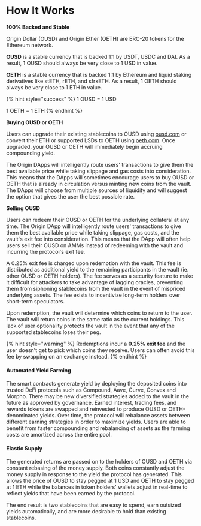 # How It Works

**100% Backed and Stable**

Origin Dollar (OUSD) and Origin Ether (OETH) are ERC-20 tokens for the Ethereum network.

**OUSD** is a stable currency that is backed 1:1 by USDT, USDC and DAI. As a result, 1 OUSD should always be very close to 1 USD in value.&#x20;

**OETH** is a stable currency that is backed 1:1 by Ethereum and liquid staking derivatives like stETH, rETH, and sfrxETH. As a result, 1 OETH should always be very close to 1 ETH in value.

{% hint style="success" %}
1 OUSD = 1 USD

1 OETH = 1 ETH
{% endhint %}

**Buying OUSD or OETH**

Users can upgrade their existing stablecoins to OUSD using [ousd.com](https://www.ousd.com) or convert their ETH or supported LSDs to OETH using [oeth.com](https://www.oeth.com). Once upgraded, your OUSD or OETH will immediately begin accruing compounding yield.

The Origin DApps will intelligently route users' transactions to give them the best available price while taking slippage and gas costs into consideration. This means that the DApps will sometimes encourage users to buy OUSD or OETH that is already in circulation versus minting new coins from the vault. The DApps will choose from multiple sources of liquidity and will suggest the option that gives the user the best possible rate.

**Selling OUSD**

Users can redeem their OUSD or OETH for the underlying collateral at any time. The Origin DApp will intelligently route users' transactions to give them the best available price while taking slippage, gas costs, and the vault's exit fee into consideration. This means that the DApp will often help users sell their OUSD on AMMs instead of redeeming with the vault and incurring the protocol's exit fee.

A 0.25% exit fee is charged upon redemption with the vault. This fee is distributed as additional yield to the remaining participants in the vault (ie. other OUSD or OETH holders). The fee serves as a security feature to make it difficult for attackers to take advantage of lagging oracles, preventing them from siphoning stablecoins from the vault in the event of mispriced underlying assets. The fee exists to incentivize long-term holders over short-term speculators.

Upon redemption, the vault will determine which coins to return to the user. The vault will return coins in the same ratio as the current holdings. This lack of user optionality protects the vault in the event that any of the supported stablecoins loses their peg.

{% hint style="warning" %}
Redemptions incur a **0.25% exit fee** and the user doesn't get to pick which coins they receive. Users can often avoid this fee by swapping on an exchange instead.
{% endhint %}

#### A**utomated Yield Farming**

The smart contracts generate yield by deploying the deposited coins into trusted DeFi protocols such as Compound, Aave, Curve, Convex and Morpho. There may be new diversified strategies added to the vault in the future as approved by governance. Earned interest, trading fees, and rewards tokens are swapped and reinvested to produce OUSD or OETH-denominated yields. Over time, the protocol will rebalance assets between different earning strategies in order to maximize yields. Users are able to benefit from faster compounding and rebalancing of assets as the farming costs are amortized across the entire pool.

#### **Elastic Supply**

The generated returns are passed on to the holders of OUSD and OETH via constant rebasing of the money supply. Both coins constantly adjust the money supply in response to the yield the protocol has generated. This allows the price of OUSD to stay pegged at 1 USD and OETH to stay pegged at 1 ETH while the balances in token holders' wallets adjust in real-time to reflect yields that have been earned by the protocol.

The end result is two stablecoins that are easy to spend, earn outsized yields automatically, and are more desirable to hold than existing stablecoins.

